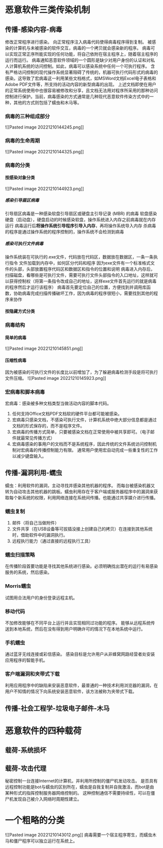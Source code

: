 # 恶意软件三类传染机制
## 传播-感染内容-病毒
修改正常程序进行感染。
向正常程序注入病毒代码使得病毒程序得到复制。
被感染的计算机与未被感染的软件交互，病毒的一个拷贝就会感染新的程序。
病毒可以实现正常正序所能实现的任何功能，将自己依附在宿主程序上，随着宿主程序的运行而运行。
病毒通知恶意软件领域的一个圆形是缺少对用户身份的认证和对私人计算机系统的访问控制。如此，病毒可以感染系统中任何一个可执行程序。
含有严格访问控制的现代操作系统显著阻碍了传统的，机器可执行代码形式的病毒的感染。这导致了宏病毒这一利用某些文档格式，如MSWord文档Excel电子表格和Adobe PDF文件等，所支持的活动内容的新型病毒的出现。
上述文档即使在用户的正常系统使用中也很容易被修改和分享，且文档无法用对程序所采用的那种访问控制进行保护。当前，病毒感染的方式通常是几种现代恶意软件传染方式中的一种，其他的方式则包括了蠕虫和木马等。
### 病毒的三种组成部分
![[Pasted image 20221210144245.png]]
### 病毒的生命周期
![[Pasted image 20221210144325.png]]
### 病毒的分类
#### 按感染对象分类
![[Pasted image 20221210144923.png]]
##### 感染引导扇区病毒
引导扇区病毒是一种感染软盘引导扇区或硬盘主引导记录 (MBR) 的病毒
软盘感染硬盘（启动盘），硬盘启动的时候感染软盘，操作系统进入内存之前病毒就在内存运行
病毒运行后**将操作系统引导程序引导入内存**，再将操作系统导入内存
杀病毒的程序是通过操作系统的程序控制的，操作系统不会检测到病毒
##### 感染可执行文件病毒
操作系统装在可执行的.exe文件，代码放在代码区，数据放在数据区，一条一条执行指令
文件加载到内存中，如何区分代码和程序
因为exe文件有一个标准格式文件的头部，头部放置程序代码区和数据区和指令的位置和说明
病毒进入内存后，扫描磁盘，看哪些是可执行文件，需要可执行文件头部指令的入口地址，这样就可以获得控制权（将第一条指令改成自己的地址，这样exe文件首先运行的就是病毒的程序然后才运行该程序）
病毒首先要定位自己的位置，方便找到并调用库函数，协助病毒完成扫描传播破坏工作，因为病毒的程序很短小，需要找到其他的程序来协作
#### 按隐藏方式分类
### 病毒结构
#### 简单的病毒
![[Pasted image 20221210145851.png]]
#### 压缩性病毒
因为被感染的可执行文件的长度比以前增加了，为了躲避病毒检测手段是将可执行文件压缩。
![[Pasted image 20221210145923.png]]
### 宏病毒和脚本病毒
宏病毒：感染被多种文档类型当做活动内容的脚本代码。
1. 任何支持Office文档PDF文档软的硬件平台都可能被感染。
2. 宏病毒只感染文档，不感染可执行文件，计算机系统中绝大部分信息都是通过文档的形式保存的，而不是程序文件。
3. 宏病毒的传播方式简单，只要被感染文档在正常使用中被共享即可。（电子邮件就最常见传播方式）
4. 宏病毒感染的事用户的文档而不是系统程序，因此传统的文件系统访问控制机制对宏病毒的传播控制能力有限。
通常用户使用宏自动完成一些重复性的工作以减少键盘输入。
## 传播-漏洞利用-蠕虫
蠕虫：利用软件的漏洞，主动寻找并感染其他机器的程序。
而每台被感染机器又转为自动攻击其他机器的跳板。蠕虫利用存在于客户端或服务器程序中的漏洞来获取每个新系统的权限，利用网络连接在系统间传播。也能通过共享媒介进行传播。
### 蠕虫复制
1. 邮件（将自己当做附件）
2. 文件共享（在USB设备等可拔插没接上创建自己的拷贝）在连接到其他系统时，借助软件中的漏洞执行。
3. 远程执行能力（通过直接的远程执行工具）
### 蠕虫扫描策略
在传播阶段首要功能是寻找其他系统进行感染。必须明确找出潜在的运行有易感染服务的系统，然后感染。
### Morris蠕虫
试图用合法用户的身份登录远程主机。
### 移动代码
不加修改能够在不同平台上运行并且实现相同过功能的程序。
能够从远程系统传送到本地系统，然后在没有得到用户明确许可的情况下在本地系统中运行。
### 手机蠕虫
通过蓝牙无线连接或彩信感染。
感染目标是允许用户从非蜂窝网路经营者处安装应用程序的智能手机。
### 客户端漏洞和夹带式下载
利用应用程序中的缺陷来安装恶意软件，最普通的一种技术利用浏览器的漏洞，在用户不知情的情况下向系统安装恶意软件，该方法被称为夹带式下载。
## 传播-社会工程学-垃圾电子邮件-木马

# 恶意软件的四种载荷
## 载荷-系统损坏
## 载荷-攻击代理
秘密控制一台连接Internet的计算机，并利用所控制的僵尸机发动攻击。
是否具有远程控制功能是bot与蠕虫的区别所在，蠕虫是自我复制并自我激活，而bot是由某种形式的指挥控制服务器网络控制的。
这种控制通信不需要持续性，可以在僵尸机发现自己被介入网络时周期性建立。



# 一个粗略的分类
![[Pasted image 20221210143012.png]]
病毒需要一个宿主程序寄生，而蠕虫木马和僵尸程序可以独立运行在系统上。

